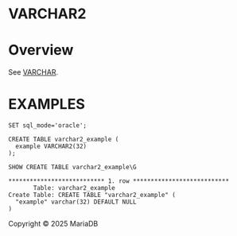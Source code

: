 
# VARCHAR2


# Overview


See [VARCHAR](varchar.md).


# EXAMPLES


```
SET sql_mode='oracle';

CREATE TABLE varchar2_example (
  example VARCHAR2(32)
);
```

```
SHOW CREATE TABLE varchar2_example\G
```

```
*************************** 1. row ***************************
       Table: varchar2_example
Create Table: CREATE TABLE "varchar2_example" (
  "example" varchar(32) DEFAULT NULL
)
```


Copyright © 2025 MariaDB

